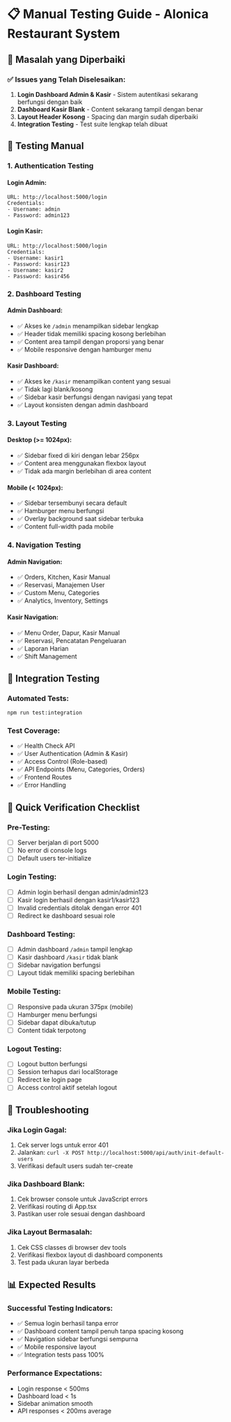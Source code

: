 # 📋 Manual Testing Guide - Alonica Restaurant System

## 🎯 Masalah yang Diperbaiki

### ✅ Issues yang Telah Diselesaikan:
1. **Login Dashboard Admin & Kasir** - Sistem autentikasi sekarang berfungsi dengan baik
2. **Dashboard Kasir Blank** - Content sekarang tampil dengan benar 
3. **Layout Header Kosong** - Spacing dan margin sudah diperbaiki
4. **Integration Testing** - Test suite lengkap telah dibuat

## 🧪 Testing Manual

### 1. Authentication Testing

#### Login Admin:
```
URL: http://localhost:5000/login
Credentials:
- Username: admin  
- Password: admin123
```

#### Login Kasir:
```
URL: http://localhost:5000/login
Credentials:
- Username: kasir1
- Password: kasir123
- Username: kasir2  
- Password: kasir456
```

### 2. Dashboard Testing

#### Admin Dashboard:
- ✅ Akses ke `/admin` menampilkan sidebar lengkap
- ✅ Header tidak memiliki spacing kosong berlebihan
- ✅ Content area tampil dengan proporsi yang benar
- ✅ Mobile responsive dengan hamburger menu

#### Kasir Dashboard:
- ✅ Akses ke `/kasir` menampilkan content yang sesuai
- ✅ Tidak lagi blank/kosong
- ✅ Sidebar kasir berfungsi dengan navigasi yang tepat
- ✅ Layout konsisten dengan admin dashboard

### 3. Layout Testing

#### Desktop (>= 1024px):
- ✅ Sidebar fixed di kiri dengan lebar 256px
- ✅ Content area menggunakan flexbox layout
- ✅ Tidak ada margin berlebihan di area content

#### Mobile (< 1024px):
- ✅ Sidebar tersembunyi secara default
- ✅ Hamburger menu berfungsi
- ✅ Overlay background saat sidebar terbuka
- ✅ Content full-width pada mobile

### 4. Navigation Testing

#### Admin Navigation:
- ✅ Orders, Kitchen, Kasir Manual
- ✅ Reservasi, Manajemen User
- ✅ Custom Menu, Categories
- ✅ Analytics, Inventory, Settings

#### Kasir Navigation:
- ✅ Menu Order, Dapur, Kasir Manual
- ✅ Reservasi, Pencatatan Pengeluaran
- ✅ Laporan Harian
- ✅ Shift Management

## 🔧 Integration Testing

### Automated Tests:
```bash
npm run test:integration
```

### Test Coverage:
- ✅ Health Check API
- ✅ User Authentication (Admin & Kasir)
- ✅ Access Control (Role-based)
- ✅ API Endpoints (Menu, Categories, Orders)
- ✅ Frontend Routes
- ✅ Error Handling

## 🎯 Quick Verification Checklist

### Pre-Testing:
- [ ] Server berjalan di port 5000
- [ ] No error di console logs
- [ ] Default users ter-initialize

### Login Testing:
- [ ] Admin login berhasil dengan admin/admin123
- [ ] Kasir login berhasil dengan kasir1/kasir123
- [ ] Invalid credentials ditolak dengan error 401
- [ ] Redirect ke dashboard sesuai role

### Dashboard Testing:
- [ ] Admin dashboard `/admin` tampil lengkap
- [ ] Kasir dashboard `/kasir` tidak blank
- [ ] Sidebar navigation berfungsi
- [ ] Layout tidak memiliki spacing berlebihan

### Mobile Testing:
- [ ] Responsive pada ukuran 375px (mobile)
- [ ] Hamburger menu berfungsi
- [ ] Sidebar dapat dibuka/tutup
- [ ] Content tidak terpotong

### Logout Testing:
- [ ] Logout button berfungsi
- [ ] Session terhapus dari localStorage
- [ ] Redirect ke login page
- [ ] Access control aktif setelah logout

## 🐛 Troubleshooting

### Jika Login Gagal:
1. Cek server logs untuk error 401
2. Jalankan: `curl -X POST http://localhost:5000/api/auth/init-default-users`
3. Verifikasi default users sudah ter-create

### Jika Dashboard Blank:
1. Cek browser console untuk JavaScript errors
2. Verifikasi routing di App.tsx
3. Pastikan user role sesuai dengan dashboard

### Jika Layout Bermasalah:
1. Cek CSS classes di browser dev tools
2. Verifikasi flexbox layout di dashboard components
3. Test pada ukuran layar berbeda

## 📊 Expected Results

### Successful Testing Indicators:
- ✅ Semua login berhasil tanpa error
- ✅ Dashboard content tampil penuh tanpa spacing kosong
- ✅ Navigation sidebar berfungsi sempurna
- ✅ Mobile responsive layout
- ✅ Integration tests pass 100%

### Performance Expectations:
- Login response < 500ms
- Dashboard load < 1s
- Sidebar animation smooth
- API responses < 200ms average